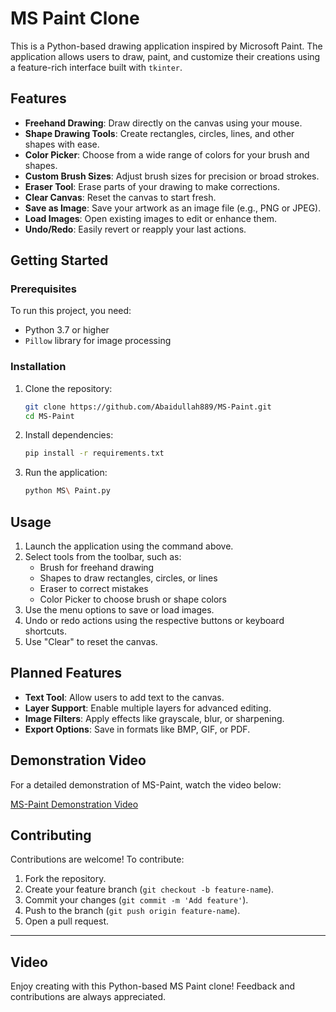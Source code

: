 
# MS Paint Clone

This is a Python-based drawing application inspired by Microsoft Paint. The application allows users to draw, paint, and customize their creations using a feature-rich interface built with `tkinter`.

## Features

- **Freehand Drawing**: Draw directly on the canvas using your mouse.
- **Shape Drawing Tools**: Create rectangles, circles, lines, and other shapes with ease.
- **Color Picker**: Choose from a wide range of colors for your brush and shapes.
- **Custom Brush Sizes**: Adjust brush sizes for precision or broad strokes.
- **Eraser Tool**: Erase parts of your drawing to make corrections.
- **Clear Canvas**: Reset the canvas to start fresh.
- **Save as Image**: Save your artwork as an image file (e.g., PNG or JPEG).
- **Load Images**: Open existing images to edit or enhance them.
- **Undo/Redo**: Easily revert or reapply your last actions.

## Getting Started

### Prerequisites

To run this project, you need:

- Python 3.7 or higher
- `Pillow` library for image processing

### Installation

1. Clone the repository:
   ```bash
   git clone https://github.com/Abaidullah889/MS-Paint.git
   cd MS-Paint
   ```

2. Install dependencies:
   ```bash
   pip install -r requirements.txt
   ```

3. Run the application:
   ```bash
   python MS\ Paint.py
   ```

## Usage

1. Launch the application using the command above.
2. Select tools from the toolbar, such as:
   - Brush for freehand drawing
   - Shapes to draw rectangles, circles, or lines
   - Eraser to correct mistakes
   - Color Picker to choose brush or shape colors
3. Use the menu options to save or load images.
4. Undo or redo actions using the respective buttons or keyboard shortcuts.
5. Use "Clear" to reset the canvas.

## Planned Features

- **Text Tool**: Allow users to add text to the canvas.
- **Layer Support**: Enable multiple layers for advanced editing.
- **Image Filters**: Apply effects like grayscale, blur, or sharpening.
- **Export Options**: Save in formats like BMP, GIF, or PDF.

## Demonstration Video

For a detailed demonstration of MS-Paint, watch the video below:

[MS-Paint Demonstration Video](https://drive.google.com/file/d/1J901-h10VMU4R1hNc1i-DiqJVj1lTHQZ/view?usp=sharing)

## Contributing

Contributions are welcome! To contribute:

1. Fork the repository.
2. Create your feature branch (`git checkout -b feature-name`).
3. Commit your changes (`git commit -m 'Add feature'`).
4. Push to the branch (`git push origin feature-name`).
5. Open a pull request.


---

## Video



Enjoy creating with this Python-based MS Paint clone! Feedback and contributions are always appreciated.
